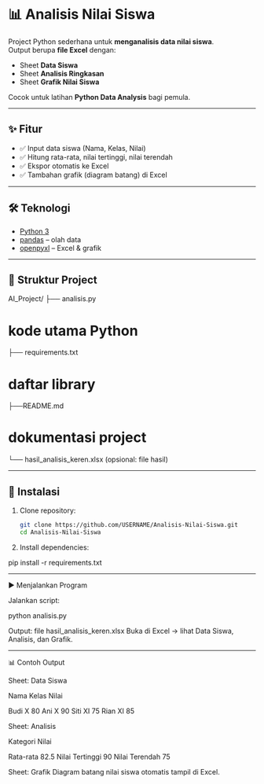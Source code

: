 # 📊 Analisis Nilai Siswa

Project Python sederhana untuk **menganalisis data nilai siswa**.  
Output berupa **file Excel** dengan:
- Sheet **Data Siswa**
- Sheet **Analisis Ringkasan**
- Sheet **Grafik Nilai Siswa**

Cocok untuk latihan **Python Data Analysis** bagi pemula.

---

## ✨ Fitur
- ✅ Input data siswa (Nama, Kelas, Nilai)
- ✅ Hitung rata-rata, nilai tertinggi, nilai terendah
- ✅ Ekspor otomatis ke Excel
- ✅ Tambahan grafik (diagram batang) di Excel

---

## 🛠️ Teknologi
- [Python 3](https://www.python.org/)  
- [pandas](https://pandas.pydata.org/) – olah data  
- [openpyxl](https://openpyxl.readthedocs.io/en/stable/) – Excel & grafik  

---

## 📂 Struktur Project

AI_Project/
├── analisis.py         
# kode utama Python 
├── requirements.txt         
# daftar library 
├──README.md 
# dokumentasi project 
└── hasil_analisis_keren.xlsx (opsional: file hasil)

---

## 🚀 Instalasi
1. Clone repository:
   ```bash
   git clone https://github.com/USERNAME/Analisis-Nilai-Siswa.git
   cd Analisis-Nilai-Siswa

2. Install dependencies:

pip install -r requirements.txt




---

▶️ Menjalankan Program

Jalankan script:

python analisis.py

Output: file hasil_analisis_keren.xlsx
Buka di Excel → lihat Data Siswa, Analisis, dan Grafik.


---

📊 Contoh Output

Sheet: Data Siswa

Nama	Kelas	Nilai

Budi	X	80
Ani	X	90
Siti	XI	75
Rian	XI	85


Sheet: Analisis

Kategori	Nilai

Rata-rata	82.5
Nilai Tertinggi	90
Nilai Terendah	75


Sheet: Grafik
Diagram batang nilai siswa otomatis tampil di Excel.
